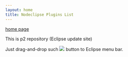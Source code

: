 ```yaml
---
layout: home
title: Nodeclipse Plugins List
---
```


[home page](/)

This is p2 repository (Eclipse update site)

Just drag-and-drop such 
<a href="http://marketplace.eclipse.org/marketplace-client-intro?mpc_install=1084253" class="drag">
<img src="http://marketplace.eclipse.org/sites/all/modules/custom/marketplace/images/installbutton.png"></a>
 button to Eclipse menu bar.
 
 
 